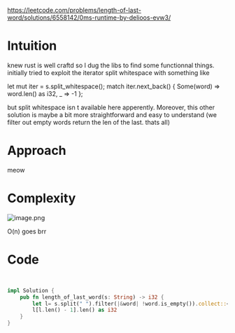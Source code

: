 https://leetcode.com/problems/length-of-last-word/solutions/6558142/0ms-runtime-by-delioos-evw3/
# Intuition
knew rust is well craftd so I dug the libs to find some functionnal things.
initially tried to exploit the iterator split whitespace with something like 

let mut iter = s.split_whitespace();
match iter.next_back() {
    Some(word) => word.len() as i32,
    _ => -1 
};

but split whitespace isn t available here apperently. Moreover, this other solution is maybe a bit more straightforward and easy to understand (we filter out empty words return the len of the last. thats all)

# Approach
meow 

# Complexity
![image.png](https://assets.leetcode.com/users/images/a0bc2deb-4589-42ba-94f2-08d9c58fc44e_1742450321.4629068.png)

O(n) goes brr

# Code
```rust []


impl Solution {
    pub fn length_of_last_word(s: String) -> i32 {
        let l= s.split(" ").filter(|&word| !word.is_empty()).collect::<Vec<&str>>();
        l[l.len() - 1].len() as i32
    }
}

```